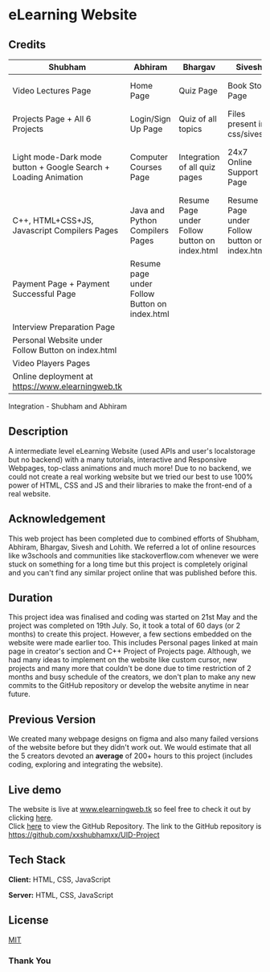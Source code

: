 
# eLearning Website

## Credits

|                   Shubham                                        |            Abhiram                            |            Bhargav                            |            Sivesh                             |        Lohith                          |
|------------------------------------------------------------------|-----------------------------------------------|-----------------------------------------------|-----------------------------------------------|----------------------------------------|
| Video Lectures Page                                              | Home Page                                     | Quiz Page                                     | Book Store Page                               | Data Structures Page                   |
| Projects Page + All 6 Projects                                   | Login/Sign Up Page                            | Quiz of all topics                            | Files present in css/sivesh/                  | Algorithms page                        |
| Light mode-Dark mode button + Google Search  + Loading Animation | Computer Courses Page                         | Integration of all quiz pages                 | 24x7 Online Support Page                      | Page under Follow button on index.html |
| C++, HTML+CSS+JS, Javascript Compilers Pages                     | Java and Python Compilers Pages               | Resume Page under Follow button on index.html | Resume Page under Follow button on index.html |                                        |
| Payment Page + Payment Successful Page                           | Resume page under Follow Button on index.html |                                               |                                               |                                        |
| Interview Preparation Page                                       |                                               |                                               |                                               |                                        |
| Personal Website under Follow Button on index.html               |                                               |                                               |                                               |                                        |
| Video Players Pages                                              |                                               |                                               |                                               |                                        |
| Online deployment at https://www.elearningweb.tk                 |                                               |                                               |                                               |                                        |

Integration - Shubham and Abhiram


## Description

A intermediate level eLearning Website (used APIs and user's localstorage but no backend) with a many tutorials, interactive and Responsive Webpages, top-class animations and much more! Due to no backend, we could not create a real working website but we tried our best to use 100% power of HTML, CSS and JS and their libraries to make the front-end of a real website.

## Acknowledgement

This web project has been completed due to combined efforts of Shubham, Abhiram, Bhargav, Sivesh and Lohith. We referred a lot of online resources like w3schools and communities like stackoverflow.com whenever we were stuck on something for a long time but this project is completely original and you can't find any similar project online that was published before this.

## Duration

This project idea was finalised and coding was started on 21st May and the project was completed on 19th July. So, it took a total of 60 days (or 2 months) to create this project. However, a few sections embedded on the website were made earlier too. This includes Personal pages linked at main page in creator's section and C++ Project of Projects page. Although, we had many ideas to implement on the website like custom cursor, new projects and many more that couldn't be done due to time restriction of 2 months and busy schedule of the creators, we don't plan to make any new commits to the GitHub repository or develop the website anytime in near future.

## Previous Version

We created many webpage designs on figma and also many failed versions of the website before but they didn't work out. We would estimate that all the 5 creators devoted an **average** of 200+ hours to this project (includes coding, exploring and integrating the website).



## Live demo

The website is live at www.elearningweb.tk so feel free to check it out by clicking [here](https://www.elearningweb.tk).
 <br>
Click [here](https://github.com/xxshubhamxx/UID-Project) to view the GitHub Repository. The link to the GitHub repository is https://github.com/xxshubhamxx/UID-Project

## Tech Stack

**Client:** HTML, CSS, JavaScript

**Server:** HTML, CSS, JavaScript

## License

[MIT](https://choosealicense.com/licenses/mit/)

### Thank You
